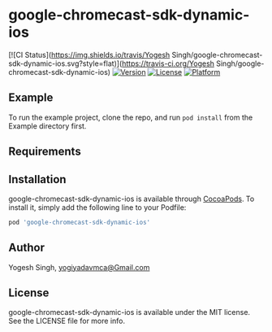 # google-chromecast-sdk-dynamic-ios

[![CI Status](https://img.shields.io/travis/Yogesh Singh/google-chromecast-sdk-dynamic-ios.svg?style=flat)](https://travis-ci.org/Yogesh Singh/google-chromecast-sdk-dynamic-ios)
[![Version](https://img.shields.io/cocoapods/v/google-chromecast-sdk-dynamic-ios.svg?style=flat)](https://cocoapods.org/pods/google-chromecast-sdk-dynamic-ios)
[![License](https://img.shields.io/cocoapods/l/google-chromecast-sdk-dynamic-ios.svg?style=flat)](https://cocoapods.org/pods/google-chromecast-sdk-dynamic-ios)
[![Platform](https://img.shields.io/cocoapods/p/google-chromecast-sdk-dynamic-ios.svg?style=flat)](https://cocoapods.org/pods/google-chromecast-sdk-dynamic-ios)

## Example

To run the example project, clone the repo, and run `pod install` from the Example directory first.

## Requirements

## Installation

google-chromecast-sdk-dynamic-ios is available through [CocoaPods](https://cocoapods.org). To install
it, simply add the following line to your Podfile:

```ruby
pod 'google-chromecast-sdk-dynamic-ios'
```

## Author

Yogesh Singh, yogiyadavmca@Gmail.com

## License

google-chromecast-sdk-dynamic-ios is available under the MIT license. See the LICENSE file for more info.
